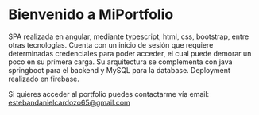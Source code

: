 # Bienvenido a MiPortfolio

SPA realizada en angular, mediante typescript, html, css, bootstrap, entre otras tecnologías.
Cuenta con un inicio de sesión que requiere determinadas credenciales para poder acceder, el cual puede demorar un poco en su primera carga.
Su arquitectura se complementa con java springboot para el backend y MySQL para la database.
Deployment realizado en firebase.

Si quieres acceder al portfolio puedes contactarme vía email: estebandanielcardozo65@gmail.com



